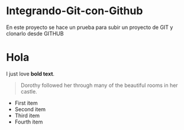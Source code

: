 # Integrando-Git-con-Github
En este proyecto se hace un prueba para subir un proyecto de GIT y clonarlo desde GITHUB
<h1>Hola</h1>

I just love **bold text**.

> Dorothy followed her through many of the beautiful rooms in her castle.

+ First item
+ Second item
+ Third item
+ Fourth item
